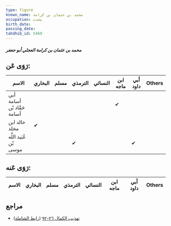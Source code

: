 ```yaml
---
type: figure
known_name: محمد بن عثمان بن كرامة
occupation: محدث
birth_date:
passing_date:
tahdhib_id: 5460
---
```

##### محمد بن عثمان بن كرامة العجلي أبو جعفر

## رَوَى عَن:
| الاسم                       | البخاري | مسلم | الترمذي | النسائي | ابن ماجه | أبي داود | Others |
| --------------------------- | ------- | ---- | ------- | ------- | -------- | -------- | ------ |
| أبي أسامة حَمَّاد بْن أسامة |         |      |         |         | ✔        |          |        |
| خالد ابن مخلد               | ✔       |      |         |         |          |          |        |
| عُبَيد اللَّه بْن موسى      |         |      | ✔       |         |          | ✔        |        |
## رَوَى عَنه:
| الاسم | البخاري | مسلم | الترمذي | النسائي | ابن ماجه | أبي داود | Others |
| ----- | ------- | ---- | ------- | ------- | -------- | -------- | ------ |
## مراجع
- [تهذيب الكمال ٢٦-٩٢](obsidian://open?vault=Tahdhib-al-Kamal&file=Figures/٥٤٦٠-محمد%20بن%20عثمان%20بن%20كرامة%20العجلي%20أبو%20جعفر) ([رابط الشاملة](https://shamela.ws/book/3722/13840))
